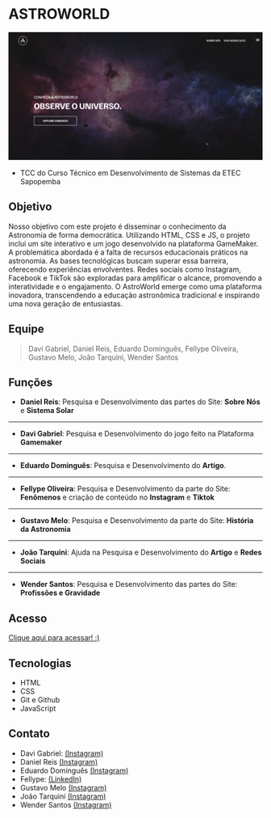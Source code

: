 # ASTROWORLD  

 ![preview](.github/preview.png)
 
 - TCC do Curso Técnico em Desenvolvimento de Sistemas da ETEC Sapopemba


 ## Objetivo
Nosso objetivo com este projeto é disseminar o conhecimento da Astronomia de forma democrática. Utilizando HTML, CSS e JS, o projeto 
inclui um site interativo e um jogo desenvolvido na plataforma GameMaker. A problemática abordada é a falta de recursos 
educacionais práticos na astronomia. 
As bases tecnológicas buscam superar essa 
barreira, oferecendo experiências envolventes. Redes sociais como Instagram, 
Facebook e TikTok são exploradas para amplificar o alcance, promovendo a 
interatividade e o engajamento. O AstroWorld emerge como uma plataforma 
inovadora, transcendendo a educação astronômica tradicional e inspirando uma nova 
geração de entusiastas.

## Equipe
> Davi Gabriel,
Daniel Reis,
Eduardo Dominguês,
Fellype Oliveira,
Gustavo Melo,
João Tarquini,
Wender Santos

## Funções
- **Daniel Reis**: Pesquisa e Desenvolvimento das partes do Site: **Sobre Nós** e **Sistema Solar**
-----
- **Davi Gabriel**: Pesquisa e Desenvolvimento do jogo feito na Plataforma **Gamemaker**
-----
- **Eduardo Dominguês**: Pesquisa e Desenvolvimento do **Artigo**.
---
- **Fellype Oliveira**: Pesquisa e Desenvolvimento da parte do Site: **Fenômenos** e criação de conteúdo no **Instagram** e **Tiktok**
---
- **Gustavo Melo**: Pesquisa e Desenvolvimento da parte do Site: **História da Astronomia**
------
- **João Tarquini**: Ajuda na Pesquisa e Desenvolvimento do **Artigo** e **Redes Sociais**
------
- **Wender Santos**: Pesquisa e Desenvolvimento das partes do Site: **Profissões e Gravidade**


## Acesso
[Clique aqui para acessar! :)](https://1fellype.github.io/nlw-esports-explorer/)

## Tecnologias

- HTML
- CSS
- Git e Github
- JavaScript

## Contato
- Davi Gabriel:
[(Instagram)](https://www.instagram.com/gabrieldavi___/)
- Daniel Reis
[(Instagram)](https://www.instagram.com/_daaniel.xz/)
- Eduardo Dominguês
[(Instagram)](https://www.instagram.com/d.ominguesedu/)
- Fellype:
[(LinkedIn)](https://www.linkedin.com/in/fellype-oliveira-920699230/)
- Gustavo Melo
[(Instagram)](https://www.instagram.com/gustavofmelo_/)
- João Tarquini
[(Instagram)](https://www.instagram.com/j_tarquini08/)
- Wender Santos
[(Instagram)](https://www.instagram.com/wender1903/)